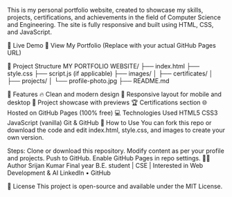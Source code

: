 This is my personal portfolio website, created to showcase my skills, projects, certifications, and achievements in the field of Computer Science and Engineering. The site is fully responsive and built using HTML, CSS, and JavaScript.

📌 Live Demo
🔗 View My Portfolio
(Replace with your actual GitHub Pages URL)

📁 Project Structure
MY PORTFOLIO WEBSITE/ 
├── index.html ├── style.css ├── script.js (if applicable)
├── images/ │ ├── certificates/ │ ├── projects/ │ 
└── profile-photo.jpg 
├── README.md

🎯 Features
🔥 Clean and modern design
📱 Responsive layout for mobile and desktop
🧠 Project showcase with previews
🏆 Certifications section
🌐 Hosted on GitHub Pages (100% free)
💻 Technologies Used
HTML5
CSS3
JavaScript (vanilla)
Git & GitHub
🚀 How to Use
You can fork this repo or download the code and edit index.html, style.css, and images to create your own version.

Steps:
Clone or download this repository.
Modify content as per your profile and projects.
Push to GitHub.
Enable GitHub Pages in repo settings.
🧑‍💻 Author
Srijan Kumar
Final year B.E. student | CSE | Interested in Web Development & AI
LinkedIn • GitHub

📜 License
This project is open-source and available under the MIT License.
